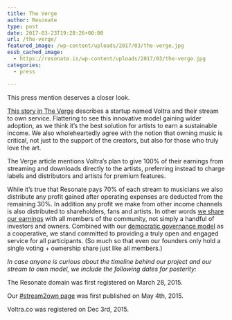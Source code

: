 ```yaml
---
title: The Verge
author: Resonate
type: post
date: 2017-03-23T19:28:26+00:00
url: /the-verge/
featured_image: /wp-content/uploads/2017/03/the-verge.jpg
essb_cached_image:
  - https://resonate.is/wp-content/uploads/2017/03/the-verge.jpg
categories:
  - press

---
```

This press mention deserves a closer look.

<a href="http://www.theverge.com/2017/3/18/14937572/voltra-new-digital-music-store-artists-all-revenue-apple-music-spotify" target="_blank" rel="noopener noreferrer">This story in The Verge</a> describes a startup named Voltra and their stream to own service. Flattering to see this innovative model gaining wider adoption, as we think it&#8217;s the best solution for artists to earn a sustainable income. We also wholeheartedly agree with the notion that owning music is critical, not just to the support of the creators, but also for those who truly love the art.

The Verge article mentions Voltra&#8217;s plan to give 100% of their earnings from streaming and downloads directly to the artists, preferring instead to charge labels and distributors and artists for premium features.

While it’s true that Resonate pays 70% of each stream to musicians we also distribute any profit gained after operating expenses are deducted from the remaining 30%. In addition any profit we make from other income channels is also distributed to shareholders, fans and artists. In other words [we share our earnings][1] with all members of the community, not simply a handful of investors and owners. Combined with our [democratic governance model][2] as a cooperative, we stand committed to providing a truly open and engaged service for all participants. (So much so that even our founders only hold a single voting + ownership share just like all members.)

_In case anyone is curious about the timeline behind our project and our stream to own model, we include the following dates for posterity:_

The Resonate domain was first registered on March 28, 2015.

Our <a href="http://resonate.is/stream-to-own/" target="_blank" rel="noopener noreferrer">#stream2own page</a> was first published on May 4th, 2015.

Voltra.co was registered on Dec 3rd, 2015.

&nbsp;

 [1]: https://resonate.is/wp-content/uploads/2016/08/Resonate-voting-1024x536.png
 [2]: https://resonate.is/wp-content/uploads/2016/08/Resonate-voting-process-1024x536.png